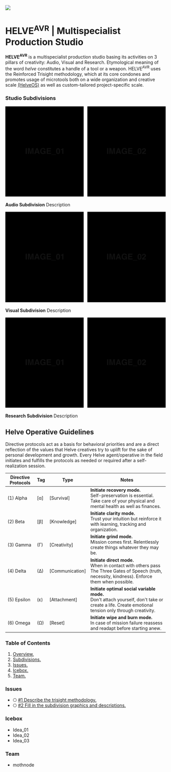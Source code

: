 ![](https://user-images.githubusercontent.com/2768053/45264520-3d0c7a00-b43e-11e8-899c-790441ae68eb.png)

<a name="overview"></a>
# HELVE<sup>AVR</sup> | Multispecialist Production Studio 

**HELVE<sup>AVR</sup>** is a multispecialist production studio basing its activities on 3 pillars of creativity: Audio, Visual and Research. Etymological meaning of the word *helve* constitutes a handle of a tool or a weapon. HELVE<sup>AVR</sup> uses the Reinforced Trisight methodology, which at its core condones and promotes usage of microtools both on a wide organization and creative scale [(HelveOS)](https://github.com/HELVE/helveOS) as well as custom-tailored project-specific scale.

<a name="divisions"></a>
### Studio Subdivisions

![](assets/readme_visuals/example-dual-gallery.png)

**Audio Subdivision** Description

![](assets/readme_visuals/example-dual-gallery.png)

**Visual Subdivision** Description

![](assets/readme_visuals/example-dual-gallery.png)

**Research Subdivision** Description

## Helve Operative Guidelines

Directive protocols act as a basis for behavioral priorities and are a direct reflection of the values that Helve creatives try to uplift for the sake of personal development and growth. Every Helve agent/operative in the field initiates and fulfills the protocols as needed or required after a self-realization session. 

Directive Protocols | Tag | Type  | Notes 
------------ | ------------- | ------------- | -------------
(1) Alpha | [α] | [Survival] | **Initiate recovery mode.** <br> Self-preservation is essential. Take care of your physical and mental health as well as finances.
(2) Beta | [β] | [Knowledge] | **Initiate clarity mode.** <br> Trust your intuition but reinforce it with learning, tracking and organization. 
(3) Gamma | (Γ) | [Creativity] | **Initiate grind mode.** <br> Mission comes first. Relentlessly create things whatever they may be.
(4) Delta | (Δ) | [Communication] | **Initiate direct mode.** <br> When in contact with others pass The Three Gates of Speech (truth, necessity, kindness). Enforce them when possible.
(5) Epsilon | (ε) | [Attachment] | **Initiate optimal social variable mode.** <br> Don't attach yourself, don't take or create a life. Create emotional tension only through creativity.
(6) Omega | (Ω) | [Reset] | **Initiate wipe and burn mode.** <br> In case of mission failure reassess and readapt before starting anew.

### Table of Contents
1. [Overview.](#overview)
2. [Subdivisions.](#divisions)
3. [Issues.](#issues)
4. [Icebox.](#icebox)
7. [Team.](#team)

<a name="issues"></a>
### Issues
+ ⎔ [#1 Describe the trisight methodology.](https://github.com/HELVE/helve-intro/issues/1)
+ ⎔ [#2 Fill in the subdivision graphics and descriptions.](https://github.com/HELVE/helve-intro/issues/2)

<a name="icebox"></a>
### Icebox
+ Idea_01
+ Idea_02
+ Idea_03

<a name="team"></a>
### Team

+ mothnode

